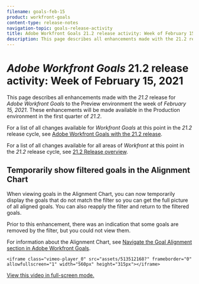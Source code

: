 ```yaml
---
filename: goals-feb-15
product: workfront-goals
content-type: release-notes
navigation-topic: goals-release-activity
title: Adobe Workfront Goals 21.2 release activity: Week of February 15, 2021
description: This page describes all enhancements made with the 21.2 release for Adobe Workfront Goals to the Preview environment the week of February 15, 2021. These enhancements will be made available in the Production environment in the first quarter of 21.2.
---
```


# *Adobe Workfront Goals* 21.2 release activity:&nbsp;Week of February 15, 2021

This page describes all enhancements made with the *21.2* release for *Adobe Workfront Goals* to the Preview environment the week of *February 15, 2021*. These enhancements will be made available in the Production environment in the first quarter of *21.2*.

For a list of all changes available for *Workfront Goals* at this point in the *21.2* release cycle, see [Adobe Workfront Goals with the 21.2 release](../../../../product-announcements/product-releases/goals-release-activity/goals-21.2-release/goals-release-21-2.md).

For a list of all changes available for all areas of *Workfront* at this point in the *21.2* release cycle, see [21.2 Release overview](../../../../product-announcements/product-releases/21.2-release-activity/21-2-release-overview.md).

## Temporarily show filtered goals in the Alignment Chart

When viewing goals in the Alignment Chart, you can now temporarily display the goals that do not match the filter so you can get the full picture of all aligned goals. You can also reapply the filter and return to the filtered goals.

Prior to this enhancement, there was an indication that some goals are removed by the filter, but you could not view them.

For information about the Alignment Chart, see [Navigate the Goal Alignment section in Adobe Workfront Goals](../../../../workfront-goals/goal-alignment/navigate-goal-alignment-chart.md).

`<iframe class="vimeo-player_0" src="assets/513512168?" frameborder="0" allowfullscreen="1" width="560px" height="315px"></iframe>`

[View this video in full-screen mode.](https://vimeo.com/513512168/660456ba79) 
